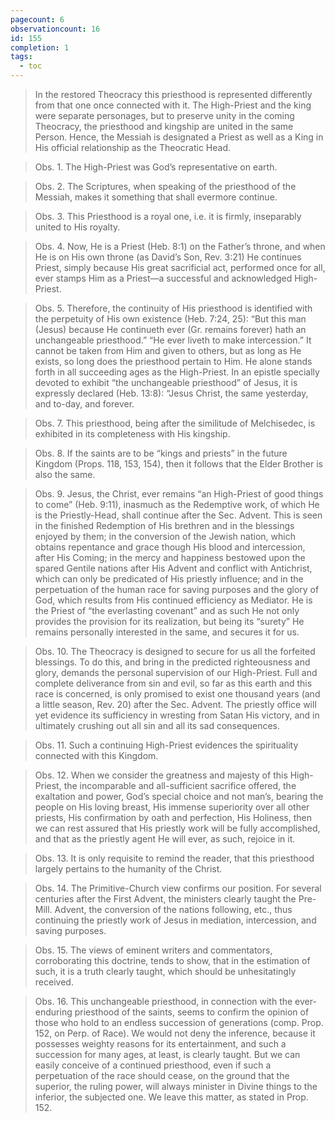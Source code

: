 ```yaml
---
pagecount: 6
observationcount: 16
id: 155
completion: 1
tags:
  - toc
---
```

>In the restored Theocracy this priesthood is represented differently from that one once connected with it. The High-Priest and the king were separate personages, but to preserve unity in the coming Theocracy, the priesthood and kingship are united in the same Person. Hence, the Messiah is designated a Priest as well as a King in His official relationship as the Theocratic Head.

>Obs. 1. The High-Priest was God’s representative on earth.

>Obs. 2. The Scriptures, when speaking of the priesthood of the Messiah, makes it something that shall evermore continue.

>Obs. 3. This Priesthood is a royal one, i.e. it is firmly, inseparably united to His royalty.

>Obs. 4. Now, He is a Priest (Heb. 8:1) on the Father’s throne, and when He is on His own throne (as David’s Son, Rev. 3:21) He continues Priest, simply because His great sacrificial act, performed once for all, ever stamps Him as a Priest—a successful and acknowledged High-Priest.

>Obs. 5. Therefore, the continuity of His priesthood is identified with the perpetuity of His own existence (Heb. 7:24, 25): “But this man (Jesus) because He continueth ever (Gr. remains forever) hath an unchangeable priesthood.” “He ever liveth to make intercession.” It cannot be taken from Him and given to others, but as long as He exists, so long does the priesthood pertain to Him. He alone stands forth in all succeeding ages as the High-Priest. In an epistle specially devoted to exhibit “the unchangeable priesthood” of Jesus, it is expressly declared (Heb. 13:8): “Jesus Christ, the same yesterday, and to-day, and forever.

>Obs. 7. This priesthood, being after the similitude of Melchisedec, is exhibited in its completeness with His kingship.

>Obs. 8. If the saints are to be “kings and priests” in the future Kingdom (Props. 118, 153, 154), then it follows that the Elder Brother is also the same.

>Obs. 9. Jesus, the Christ, ever remains “an High-Priest of good things to come” (Heb. 9:11), inasmuch as the Redemptive work, of which He is the Priestly-Head, shall continue after the Sec. Advent. This is seen in the finished Redemption of His brethren and in the blessings enjoyed by them; in the conversion of the Jewish nation, which obtains repentance and grace though His blood and intercession, after His Coming; in the mercy and happiness bestowed upon the spared Gentile nations after His Advent and conflict with Antichrist, which can only be predicated of His priestly influence; and in the perpetuation of the human race for saving purposes and the glory of God, which results from His continued efficiency as Mediator. He is the Priest of “the everlasting covenant” and as such He not only provides the provision for its realization, but being its “surety” He remains personally interested in the same, and secures it for us.

>Obs. 10. The Theocracy is designed to secure for us all the forfeited blessings. To do this, and bring in the predicted righteousness and glory, demands the personal supervision of our High-Priest. Full and complete deliverance from sin and evil, so far as this earth and this race is concerned, is only promised to exist one thousand years (and a little season, Rev. 20) after the Sec. Advent. The priestly office will yet evidence its sufficiency in wresting from Satan His victory, and in ultimately crushing out all sin and all its sad consequences.

>Obs. 11. Such a continuing High-Priest evidences the spirituality connected with this Kingdom.

>Obs. 12. When we consider the greatness and majesty of this High-Priest, the incomparable and all-sufficient sacrifice offered, the exaltation and power, God’s special choice and not man’s, bearing the people on His loving breast, His immense superiority over all other priests, His confirmation by oath and perfection, His Holiness, then we can rest assured that His priestly work will be fully accomplished, and that as the priestly agent He will ever, as such, rejoice in it.

>Obs. 13. It is only requisite to remind the reader, that this priesthood largely pertains to the humanity of the Christ.

>Obs. 14. The Primitive-Church view confirms our position. For several centuries after the First Advent, the ministers clearly taught the Pre-Mill. Advent, the conversion of the nations following, etc., thus continuing the priestly work of Jesus in mediation, intercession, and saving purposes.

>Obs. 15. The views of eminent writers and commentators, corroborating this doctrine, tends to show, that in the estimation of such, it is a truth clearly taught, which should be unhesitatingly received.

>Obs. 16. This unchangeable priesthood, in connection with the ever-enduring priesthood of the saints, seems to confirm the opinion of those who hold to an endless succession of generations (comp. Prop. 152, on Perp. of Race). We would not deny the inference, because it possesses weighty reasons for its entertainment, and such a succession for many ages, at least, is clearly taught. But we can easily conceive of a continued priesthood, even if such a perpetuation of the race should cease, on the ground that the superior, the ruling power, will always minister in Divine things to the inferior, the subjected one. We leave this matter, as stated in Prop. 152.

